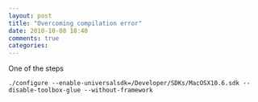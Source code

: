 ```yaml
---
layout: post
title: "Overcoming compilation error"
date: 2010-10-08 18:40
comments: true
categories: 
---
```


One of the steps


```./configure --enable-universalsdk=/Developer/SDKs/MacOSX10.6.sdk --disable-toolbox-glue --without-framework```

